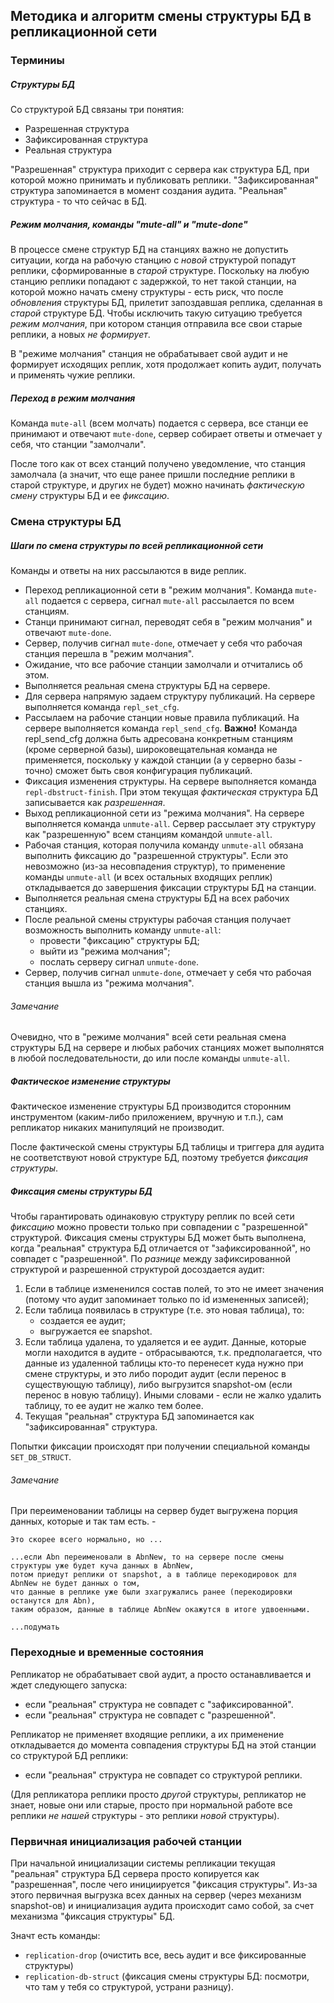 ## Методика и алгоритм смены структуры БД в репликационной сети

### Терминиы     

##### Структуры БД     

Со структурой БД связаны три понятия:
- Разрешенная структура
- Зафиксированная структура
- Реальная структура

"Разрешенная" структура приходит с сервера как структура БД, при которой можно принимать и публиковать реплики.
"Зафиксированная" структура запоминается в момент создания аудита.
"Реальная" структура - то что сейчас в БД.

##### Режим молчания, команды "mute-all" и "mute-done"

В процессе смене структур БД на станциях важно не допустить ситуации, когда на рабочую станцию с _новой_ структурой попадут реплики, 
сформированные в _старой_ структуре. Поскольку на любую станцию реплики попадают с задержкой, то нет такой станции, 
на которой можно начать смену структуры - есть риск, что после _обновления_ структуры БД, прилетит запоздавшая реплика, 
сделанная в _старой_ структуре БД. Чтобы исключить такую ситуацию требуется _режим молчания_, 
при котором станция отправила все свои старые реплики, а новых _не формирует_.

В "режиме молчания" станция не обрабатывает свой аудит и не формирует исходящих реплик, 
хотя продолжает копить аудит, получать и применять чужие реплики.

##### Переход в режим молчания

Команда `mute-all` (всем молчать) подается с сервера, все станци ее принимают и отвечают `mute-done`, 
сервер собирает ответы и отмечает у себя, что станции "замолчали". 

После того как от всех станций получено уведомление, что станция замолчала 
(а значит, что еще ранее пришли последние реплики в старой структуре, и других не будет)
можно начинать _фактическую смену_ структуры БД и ее _фиксацию_.

### Смена структуры БД 

##### Шаги по смена структуры по всей репликационной сети  

Команды и ответы на них рассылаются в виде реплик.

- Переход репликационной сети в "режим молчания". Команда `mute-all` подается с сервера, сигнал `mute-all` рассылается по всем станциям.  
- Станци принимают сигнал, переводят себя в "режим молчания" и отвечают `mute-done`. 
- Сервер, получив сигнал `mute-done`, отмечает у себя что рабочая станция перешла в "режим молчания".
- Ожидание, что все рабочие станции замолчали и отчитались об этом.
- Выполняется реальная смена структуры БД на сервере.
- Для сервера напрямую задаем структуру публикаций. На сервере выполняется команда `repl_set_cfg`.
- Рассылаем на рабочие станции новые правила публикаций. На сервере выполняется команда `repl_send_cfg`.
  **Важно!** Команда repl_send_cfg должна быть адресована конкретным станциям (кроме серверной базы),
  широковещательная команда не применяется, поскольку у каждой станции (а у серверно базы - точно) сможет быть
  своя конфигурация публикаций. 
- Фиксация изменения структуры. На сервере выполняется команда `repl-dbstruct-finish`.
  При этом текущая _фактическая_ структура БД записывается как _разрешенная_.
- Выход репликационной сети из "режима молчания". На сервере выполняется команда `unmute-all`. 
  Сервер рассылает эту структуру как "разрешенную" всем станциям командой `unmute-all`.   
- Рабочая станция, которая получила команду `unmute-all` обязана выполнить фиксацию до "разрешенной структуры".
  Если это невозможно (из-за несовпадения структур), то применение команды `unmute-all` 
  (и всех остальных входящих реплик) откладывается до завершения фиксации структуры БД на станции. 
- Выполняется реальная смена структуры БД на всех рабочих станциях. 
- После реальной смены структуры рабочая станция получает возможность выполнить команду `unmute-all`:
   - провести "фиксацию" структуры БД;
   - выйти из "режима молчания"; 
   - послать серверу сигнал `unmute-done`. 
- Сервер, получив сигнал `unmute-done`, отмечает у себя что рабочая станция вышла из "режима молчания".

###### Замечание

Очевидно, что в "режиме молчания" всей сети реальная смена структуры БД на сервере и любых рабочих станциях может выполнятся 
в любой последовательности, до или после команды `unmute-all`.

##### Фактическое изменение структуры

Фактическое изменение структуры БД производится сторонним инструментом (каким-либо приложением, вручную и т.п.), 
сам репликатор никаких манипуляций не производит.

После фактической смены структуры БД таблицы и триггера для аудита не соответствуют новой структуре БД,
поэтому требуется _фиксация структуры_.  

##### Фиксация смены структуры БД 

Чтобы гарантировать одинаковую структуру реплик по всей сети _фиксацию_ можно провести только при совпадении с "разрешенной" структурой.
Фиксация смены структуры БД может быть выполнена, когда "реальная" структура БД отличается от "зафиксированной", но совпадет с "разрешенной".
По _разнице_ между зафиксированной структурой и разрешенной структурой досоздается аудит:

1. Если в таблице измененился состав полей, то это не имеет значения (потому что аудит запоминает только по id измененных записей);
2. Если таблица появилась в структуре (т.е. это новая таблица), то: 
   - создается ее аудит;
   - выгружается ее snapshot.
3. Если таблица удалена, то удаляется и ее аудит. Данные, которые могли находится в аудите - отбрасываются, т.к. предполагается, 
   что данные из удаленной таблицы кто-то перенесет куда нужно при смене структуры, и это либо породит аудит 
   (если перенос в существующую таблицу), либо выгрузится snapshot-ом (если перенос в новую таблицу). 
   Иными словами - если не жалко удалить таблицу, то ее аудит не жалко тем более. 
4. Текущая "реальная" структура БД запоминается как "зафиксированная" структура.

Попытки фиксации происходят при получении специальной команды `SET_DB_STRUCT`. 

###### Замечание

При переименовании таблицы на сервер будет выгружена порция данных, которые и так там есть. - 

    Это скорее всего нормально, но ...

    ...если Abn переименовали в AbnNew, то на сервере после смены структуры уже будет куча данных в AbnNew,
    потом приедут реплики от snapshot, а в таблице перекодировок для AbnNew не будет данных о том, 
    что данные в реплике уже были зхагружались ранее (перекодировки останутся для Abn), 
    таким образом, данные в таблице AbnNew окажутся в итоге удвоенными.
    
    ...подумать   



### Переходные и временные состояния

Репликатор не обрабатывает свой аудит, а просто останавливается и ждет следующего запуска:
  - если "реальная" структура не совпадет с "зафиксированной".
  - если "реальная" структура не совпадет с "разрешенной".

Репликатор не применяет входящие реплики, а их применение откладывается до момента 
совпадения структуры БД на этой станции со структурой БД реплики:
  - если "реальная" структура не совпадет со структурой реплики. 
 
(Для репликатора реплики просто _другой_ структуры, репликатор не знает, новые они или старые, 
просто при нормальной работе все реплики _не нашей_ структуры - это реплики _новой_ структуры).

### Первичная инициализация рабочей станции

При начальной инициализации системы репликации текущая "реальная" структура БД сервера просто копируется как "разрешенная", 
после чего инициируется "фиксация структуры". 
Из-за этого первичная выгрузка всех данных на сервер (через механизм snapshot-ов) и инициализация аудита происходит само собой, 
за счет механизма "фиксация структуры" БД.

Значт есть команды: 
- `replication-drop` (очистить все, весь аудит и все фиксированные структуры) 
- `replication-db-struct` (фиксация смены структуры БД: посмотри, что там у тебя со структурой, устрани разницу).
